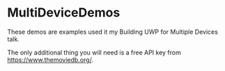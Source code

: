 # MultiDeviceDemos

These demos are examples used it my Building UWP for Multiple Devices talk.

The only additional thing you will need is a free API key from https://www.themoviedb.org/.
